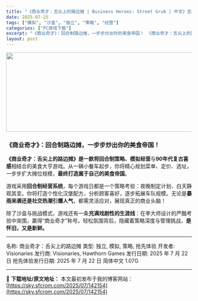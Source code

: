 ```yaml
---
title: "《商业奇才：舌尖上的路边摊 | Business Heroes: Street Grub | 中文》舌尖开局，从路边摊炒出商业传奇！"
date: 2025-07-25
tags: ["模拟", "沙盒", "独立", "策略", "经营"]
categories: ["PC游戏下载"]
excerpt: "《商业奇才》：回合制路边摊，一步步炒出你的美食帝国！ 《商业奇才：舌尖上的路边摊》是一款将回合制策略、模拟经营与90年代复古喜感相结合的美食大亨游戏。从一辆小餐车起步，你将精心规划菜单、定价、选址，一步步扩大摊位规模，最终打造属于自己的美食帝国。 游戏采用回合制经营系统，每个游戏日都是一个策略考验：&hellip;"
layout: post
---
```


<img class="aligncenter size-full wp-image-142155" src="https://sky.sfcrom.com/wp-content/uploads/2025/07/202507250353393.webp" alt="" width="700" height="215" />
<h3>《商业奇才》：回合制路边摊，一步步炒出你的美食帝国！</h3>
<strong>《商业奇才：舌尖上的路边摊》是一款将回合制策略、模拟经营</strong>与<strong>90年代复古喜感</strong>相结合的美食大亨游戏。从一辆小餐车起步，你将精心规划菜单、定价、选址，一步步扩大摊位规模，<strong>最终打造属于自己的美食帝国</strong>。

游戏采用<strong>回合制经营系统</strong>，每个游戏日都是一个策略考验：夜晚制定计划、白天静观其变。你将打造个性化汉堡配方，分析顾客喜好，逐步拓展车队规模。无论是<strong>暴雨来袭还是社交热潮引爆人气</strong>，都需灵活应对，展现真正的商业头脑！

除了沙盒与挑战模式，游戏还有一条<strong>充满戏剧性的生涯线</strong>：在李大师设计的严酷考验中突围，赢得“商业奇才”称号。轻松氛围背后，隐藏着策略深度与管理挑战，<strong>是怀旧，又是新鲜。</strong>

<hr />

名称: 商业奇才：舌尖上的路边摊
类型: 独立, 模拟, 策略, 抢先体验
开发者: Visionaries
发行商: Visionaries, Hawthorn Games
发行日期: 2025 年 7 月 22 日
抢先体验发行日期: 2025 年 7 月 22 日
简体中文
1.07G

---
📖 **下载地址/原文地址：** 本文最初发布于我的博客网站：[https://sky.sfcrom.com/2025/07/142154](https://sky.sfcrom.com/2025/07/142154)
